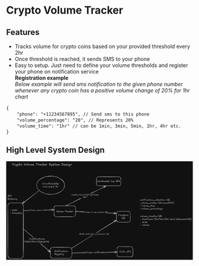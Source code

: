 # Crypto Volume Tracker

## Features
- Tracks volume for crypto coins based on your provided threshold every 2hr
- Once threshold is reached, it sends SMS to your phone
- Easy to setup. Just need to define your volume thresholds and register your phone on notification service <br/>
**Registration example** <br/>
*Below example will send sms notification to the given phone number whenever any crypto coin has a positive volume change of 20% for 1hr chart*
```
{
    "phone": "+11234567895", // Send sms to this phone
    "volume_percentage": "20", // Represents 20%
    "volume_time": "1hr" // can be 1min, 3min, 5min, 1hr, 4hr etc.
}
```

## High Level System Design
![System Design](crypto_backend_high_level_system_design.png)